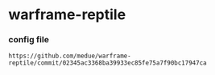 # warframe-reptile

### config file
```
https://github.com/medue/warframe-reptile/commit/02345ac3368ba39933ec85fe75a7f90bc17947ca
```
